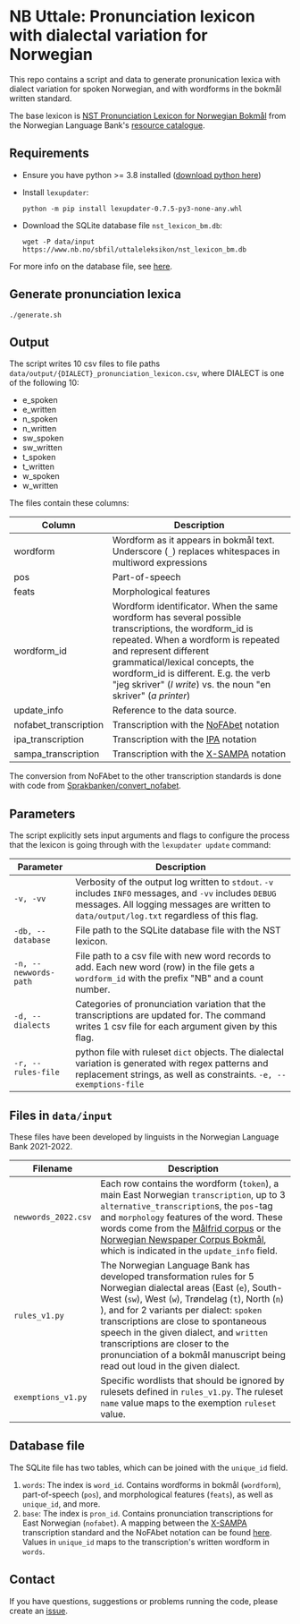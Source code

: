 # NB Uttale: Pronunciation lexicon with dialectal variation for Norwegian

This repo contains a script and data to generate pronunication lexica with dialect variation for spoken Norwegian, and with wordforms in the bokmål written standard.

The base lexicon is [NST Pronunciation Lexicon for Norwegian Bokmål](https://www.nb.no/sprakbanken/en/resource-catalogue/oai-nb-no-sbr-23/) from the Norwegian Language Bank's [resource catalogue](https://www.nb.no/sprakbanken/en/resource-catalogue/).

## Requirements

- Ensure you have python >= 3.8 installed ([download python here](https://www.python.org/downloads/))

- Install `lexupdater`:

    ```shell
    python -m pip install lexupdater-0.7.5-py3-none-any.whl
    ```

- Download the SQLite database file `nst_lexicon_bm.db`:

    ```shell
    wget -P data/input https://www.nb.no/sbfil/uttaleleksikon/nst_lexicon_bm.db
    ```

For more info on the database file, see [here](#database-file).

## Generate pronunciation lexica

``` shell
./generate.sh
```

## Output

The script writes 10 csv files to file paths `data/output/{DIALECT}_pronunciation_lexicon.csv`, where DIALECT is one of the following 10:

- e_spoken
- e_written
- n_spoken
- n_written
- sw_spoken
- sw_written
- t_spoken
- t_written
- w_spoken
- w_written

The files contain these columns:

| Column | Description |
| --- | --- |
| wordform | Wordform as it appears in bokmål text. Underscore (`_`) replaces whitespaces in multiword expressions |
| pos | Part-of-speech |
| feats | Morphological features |
| wordform_id | Wordform identificator. When the same wordform has several possible transcriptions, the wordform_id is repeated. When a wordform is repeated and represent different grammatical/lexical concepts, the wordform_id is different. E.g. the verb "jeg skriver" (_I write_) vs. the noun "en skriver" (_a printer_) |
| update_info | Reference to the data source. |
| nofabet_transcription | Transcription with the [NoFAbet](https://github.com/peresolb/g2p-no#transcription-standard)  notation |
| ipa_transcription | Transcription with the [IPA](https://en.wikipedia.org/wiki/International_Phonetic_Alphabet) notation |
| sampa_transcription | Transcription with the [X-SAMPA](https://en.wikipedia.org/wiki/X-SAMPA) notation |

The conversion from NoFAbet to the other transcription standards is done with code from [Sprakbanken/convert_nofabet](https://github.com/Sprakbanken/convert_nofabet).

## Parameters

The script explicitly sets input arguments and flags to configure the process that the lexicon is going through with the `lexupdater update` command:

Parameter | Description
--- | ---
`-v, -vv` | Verbosity of the output log written to `stdout`. `-v` includes `INFO` messages, and `-vv` includes `DEBUG` messages. All logging messages are written to `data/output/log.txt` regardless of this flag.
`-db, --database` |  File path to the SQLite database file with the NST lexicon.
`-n, --newwords-path` | File path to a csv file with new word records to add. Each new word (row) in the file gets a `wordform_id` with the prefix "NB" and a count number.
`-d, --dialects` | Categories of pronunciation variation that the transcriptions are updated for. The command writes 1 csv file for each argument given by this flag.
`-r, --rules-file` | python file with ruleset `dict` objects. The dialectal variation is generated with regex patterns and replacement strings, as well as constraints. `-e, --exemptions-file` | python file with `dict`-objects indicating words that should be ignored by a given ruleset.


## Files in `data/input`

These files have been developed by linguists in the Norwegian Language Bank 2021-2022.

Filename | Description
--- | ---
`newwords_2022.csv` | Each row contains the wordform (`token`), a main East Norwegian `transcription`, up to 3 `alternative_transcription`s, the `pos`-tag and `morphology` features of the word. These words come from the [Målfrid corpus](https://www.nb.no/sprakbanken/en/resource-catalogue/oai-nb-no-sbr-69/) or the [Norwegian Newspaper Corpus Bokmål](https://www.nb.no/sprakbanken/en/resource-catalogue/oai-clarino-uib-no-avis-plain/), which is indicated in the `update_info` field.
`rules_v1.py` | The Norwegian Language Bank has developed transformation rules for 5 Norwegian dialectal areas (East (`e`), South-West (`sw`), West (`w`), Trøndelag (`t`), North (`n`) ), and for 2 variants per dialect: `spoken` transcriptions are close to spontaneous speech in the given dialect, and `written` transcriptions are closer to the pronunciation of a bokmål manuscript being read out loud in the given dialect.
`exemptions_v1.py` | Specific wordlists that should be ignored by rulesets defined in `rules_v1.py`. The ruleset `name` value maps to the exemption `ruleset` value.

## Database file

The SQLite file has two tables, which can be joined with the `unique_id` field.

  1. `words`: The index is `word_id`. Contains wordforms in bokmål (`wordform`), part-of-speech (`pos`), and morphological features (`feats`), as well as `unique_id`, and more.
  2. `base`: The index is `pron_id`. Contains pronunciation transcriptions for East Norwegian (`nofabet`). A mapping between the [X-SAMPA](https://en.wikipedia.org/wiki/X-SAMPA) transcription standard and the NoFAbet notation can be found [here](https://www.nb.no/sbfil/verktoy/nofa/NoFA-en-1_0.pdf). Values in `unique_id` maps to the transcription's written wordform in `words`.

## Contact

If you have questions, suggestions or problems running the code, please create an [issue](https://github.com/Sprakbanken/nb_uttale/issues).
